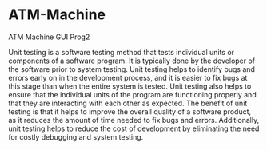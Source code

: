 # ATM-Machine
ATM Machine GUI Prog2

Unit testing is a software testing method that tests individual units or components of a software program. It is typically done by the developer of the software prior to system testing. Unit testing helps to identify bugs and errors early on in the development process, and it is easier to fix bugs at this stage than when the entire system is tested. Unit testing also helps to ensure that the individual units of the program are functioning properly and that they are interacting with each other as expected. The benefit of unit testing is that it helps to improve the overall quality of a software product, as it reduces the amount of time needed to fix bugs and errors. Additionally, unit testing helps to reduce the cost of development by eliminating the need for costly debugging and system testing.
